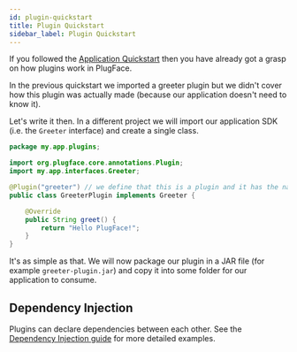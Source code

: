 ```yaml
---
id: plugin-quickstart
title: Plugin Quickstart
sidebar_label: Plugin Quickstart
---
```


If you followed the [Application Quickstart](application-quickstart.md) then you have already got a grasp on how plugins work in PlugFace.

In the previous quickstart we imported a greeter plugin but we didn't cover how this plugin was actually made (because our application doesn't need to know it).

Let's write it then. In a different project we will import our application SDK (i.e. the `Greeter` interface) and create a single class.

```java
package my.app.plugins;

import org.plugface.core.annotations.Plugin;
import my.app.interfaces.Greeter;

@Plugin("greeter") // we define that this is a plugin and it has the name "greeter"
public class GreeterPlugin implements Greeter {

    @Override
    public String greet() {
        return "Hello PlugFace!";
    }
}
```

It's as simple as that. We will now package our plugin in a JAR file (for example `greeter-plugin.jar`) and copy it into some folder for our application to consume.

## Dependency Injection

Plugins can declare dependencies between each other. See the [Dependency Injection guide](dependency-injection.md) for more detailed examples.